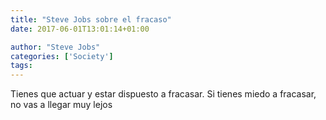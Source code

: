 ```yaml
---
title: "Steve Jobs sobre el fracaso"
date: 2017-06-01T13:01:14+01:00

author: "Steve Jobs"
categories: ['Society']
tags:
---
```

Tienes que actuar y estar dispuesto a fracasar. Si tienes miedo a fracasar, no vas a llegar muy lejos
